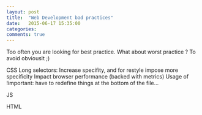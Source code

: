 ```yaml
---
layout: post
title:  "Web Development bad practices"
date:   2015-06-17 15:35:00
categories:
comments: true
---
```


Too often you are looking for best practice. What about worst practice ? To avoid obviouslt ;)


CSS
  Long selectors:
    Increase specifity, and for restyle impose more specificity
    Impact browser performance (backed with metrics)
  Usage of !important: have to redefine things at the bottom of the file...

JS

HTML
